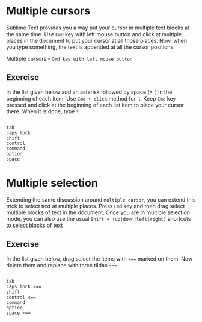 Multiple cursors
===================

Sublime Text provides you a way put your cursor in multiple text blocks at the
same time. Use `Cmd` key with left mouse button and click at multiple places in
the document to put your cursor at all those places. Now, when you type 
something, the text is appended at all the cursor positions.

Multiple cursors - `Cmd key with left mouse button`

Exercise
---------

In the list given below add an asterisk followed by space (`* `) in the 
beginning of each item. Use `Cmd + click` method for it. Keep `Cmd` key
pressed and click at the beginning of each list item to place your cursor there.
When it is done, type `* `

```

tab
caps lock
shift
control
command
option
space

```

Multiple selection
===================

Extending the same discussion around `multiple cursor`, you can extend this
trick to select text at multiple places. Press `Cmd` key and then drag select
multiple blocks of text in the document. Once you are in multiple selection
mode, you can also use the usual `Shift + (up|down|left|right)`
shortcuts to select blocks of text

Exercise
---------

In the list given below, drag select the items with `<==` marked on them.
Now delete them and replace with three tildas `~~~`

```

tab
caps lock <==
shift
control <==
command
option
space <==

```